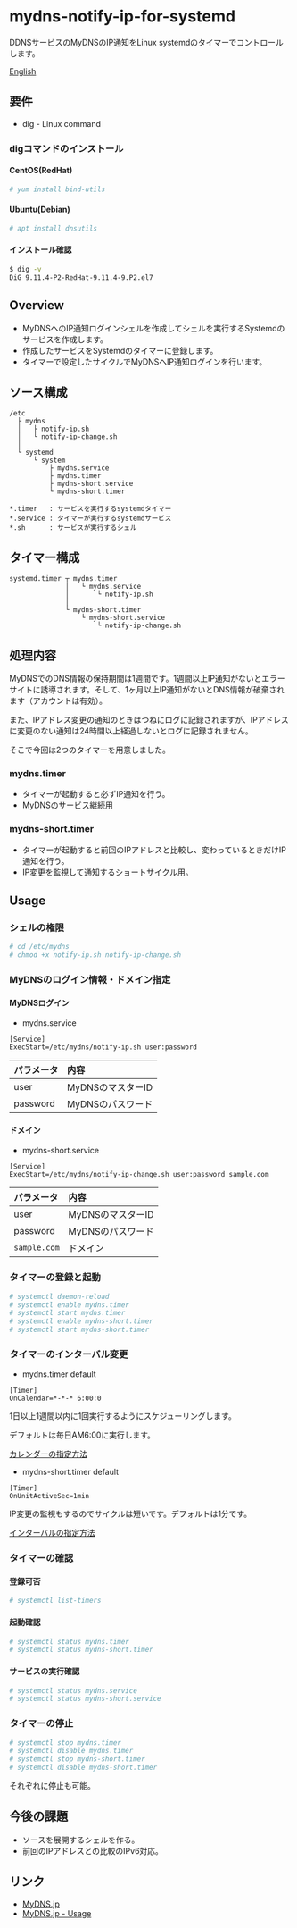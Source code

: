# mydns-notify-ip-for-systemd
DDNSサービスのMyDNSのIP通知をLinux systemdのタイマーでコントロールします。

[English](README.md)

## 要件
- dig - Linux command

### digコマンドのインストール
#### CentOS(RedHat)

```bash
# yum install bind-utils
```

#### Ubuntu(Debian)

```bash
# apt install dnsutils
```

#### インストール確認

```bash
$ dig -v
DiG 9.11.4-P2-RedHat-9.11.4-9.P2.el7
```

## Overview
- MyDNSへのIP通知ログインシェルを作成してシェルを実行するSystemdのサービスを作成します。
- 作成したサービスをSystemdのタイマーに登録します。
- タイマーで設定したサイクルでMyDNSへIP通知ログインを行います。

## ソース構成

```
/etc
  ├ mydns
  │   ├ notify-ip.sh
  │   └ notify-ip-change.sh
  │
  └ systemd
      └ system
          ├ mydns.service
          ├ mydns.timer
          ├ mydns-short.service
          └ mydns-short.timer

*.timer   : サービスを実行するsystemdタイマー
*.service : タイマーが実行するsystemdサービス
*.sh      : サービスが実行するシェル
```

## タイマー構成

```
systemd.timer ┬ mydns.timer
              │   └ mydns.service
              │       └ notify-ip.sh
              │
              └ mydns-short.timer
                  └ mydns-short.service
                      └ notify-ip-change.sh
```

## 処理内容
MyDNSでのDNS情報の保持期間は1週間です。1週間以上IP通知がないとエラーサイトに誘導されます。そして、1ヶ月以上IP通知がないとDNS情報が破棄されます（アカウントは有効）。

また、IPアドレス変更の通知のときはつねにログに記録されますが、IPアドレスに変更のない通知は24時間以上経過しないとログに記録されません。

そこで今回は2つのタイマーを用意しました。

### mydns.timer
- タイマーが起動すると必ずIP通知を行う。
- MyDNSのサービス継続用

### mydns-short.timer
- タイマーが起動すると前回のIPアドレスと比較し、変わっているときだけIP通知を行う。
- IP変更を監視して通知するショートサイクル用。

## Usage
### シェルの権限

```bash
# cd /etc/mydns
# chmod +x notify-ip.sh notify-ip-change.sh
```

### MyDNSのログイン情報・ドメイン指定
#### MyDNSログイン
- mydns.service

```
[Service]
ExecStart=/etc/mydns/notify-ip.sh user:password
```

| パラメータ | 内容 |
|:---|:---|
| user | MyDNSのマスターID |
| password | MyDNSのパスワード |

#### ドメイン
- mydns-short.service

```
[Service]
ExecStart=/etc/mydns/notify-ip-change.sh user:password sample.com
```

| パラメータ | 内容 |
|:---|:---|
| user | MyDNSのマスターID |
| password | MyDNSのパスワード |
| `sample.com` | ドメイン |

### タイマーの登録と起動

```bash
# systemctl daemon-reload
# systemctl enable mydns.timer
# systemctl start mydns.timer
# systemctl enable mydns-short.timer
# systemctl start mydns-short.timer
```

### タイマーのインターバル変更
- mydns.timer default

```vim
[Timer]
OnCalendar=*-*-* 6:00:0
```

1日以上1週間以内に1回実行するようにスケジューリングします。

デフォルトは毎日AM6:00に実行します。

[カレンダーの指定方法](https://www.freedesktop.org/software/systemd/man/systemd.time.html#Calendar%20Events)

- mydns-short.timer default

```vim
[Timer]
OnUnitActiveSec=1min
```

IP変更の監視もするのでサイクルは短いです。デフォルトは1分です。

[インターバルの指定方法](https://www.freedesktop.org/software/systemd/man/systemd.time.html#Parsing%20Time%20Spans)

### タイマーの確認
#### 登録可否

```bash
# systemctl list-timers
```

#### 起動確認

```bash
# systemctl status mydns.timer
# systemctl status mydns-short.timer
```

#### サービスの実行確認

```bash
# systemctl status mydns.service
# systemctl status mydns-short.service
```

### タイマーの停止

```bash
# systemctl stop mydns.timer
# systemctl disable mydns.timer
# systemctl stop mydns-short.timer
# systemctl disable mydns-short.timer
```

それぞれに停止も可能。

## 今後の課題
- ソースを展開するシェルを作る。
- 前回のIPアドレスとの比較のIPv6対応。

## リンク
- [MyDNS.jp](https://www.mydns.jp)
- [MyDNS.jp - Usage](https://www.mydns.jp/?MENU=030)
